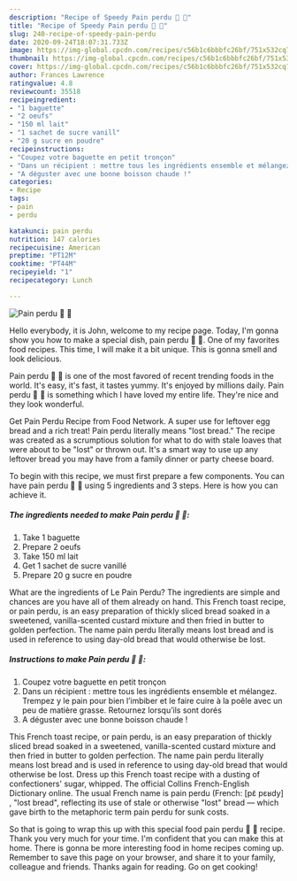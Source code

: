 ```yaml
---
description: "Recipe of Speedy Pain perdu 🥖 🤶"
title: "Recipe of Speedy Pain perdu 🥖 🤶"
slug: 240-recipe-of-speedy-pain-perdu
date: 2020-09-24T18:07:31.733Z
image: https://img-global.cpcdn.com/recipes/c56b1c6bbbfc26bf/751x532cq70/pain-perdu-🥖-🤶-photo-principale-de-la-recette.jpg
thumbnail: https://img-global.cpcdn.com/recipes/c56b1c6bbbfc26bf/751x532cq70/pain-perdu-🥖-🤶-photo-principale-de-la-recette.jpg
cover: https://img-global.cpcdn.com/recipes/c56b1c6bbbfc26bf/751x532cq70/pain-perdu-🥖-🤶-photo-principale-de-la-recette.jpg
author: Frances Lawrence
ratingvalue: 4.8
reviewcount: 35518
recipeingredient:
- "1 baguette"
- "2 oeufs"
- "150 ml lait"
- "1 sachet de sucre vanill"
- "20 g sucre en poudre"
recipeinstructions:
- "Coupez votre baguette en petit tronçon"
- "Dans un récipient : mettre tous les ingrédients ensemble et mélangez. Trempez y le pain pour bien l’imbiber et le faire cuire à la poêle avec un peu de matière grasse. Retournez lorsqu’ils sont dorés"
- "A déguster avec une bonne boisson chaude !"
categories:
- Recipe
tags:
- pain
- perdu

katakunci: pain perdu 
nutrition: 147 calories
recipecuisine: American
preptime: "PT12M"
cooktime: "PT44M"
recipeyield: "1"
recipecategory: Lunch

---
```



![Pain perdu 🥖 🤶](https://img-global.cpcdn.com/recipes/c56b1c6bbbfc26bf/751x532cq70/pain-perdu-🥖-🤶-photo-principale-de-la-recette.jpg)

Hello everybody, it is John, welcome to my recipe page. Today, I'm gonna show you how to make a special dish, pain perdu 🥖 🤶. One of my favorites food recipes. This time, I will make it a bit unique. This is gonna smell and look delicious.

Pain perdu 🥖 🤶 is one of the most favored of recent trending foods in the world. It's easy, it's fast, it tastes yummy. It's enjoyed by millions daily. Pain perdu 🥖 🤶 is something which I have loved my entire life. They're nice and they look wonderful.

Get Pain Perdu Recipe from Food Network. A super use for leftover egg bread and a rich treat! Pain perdu literally means &#34;lost bread.&#34; The recipe was created as a scrumptious solution for what to do with stale loaves that were about to be &#34;lost&#34; or thrown out. It&#39;s a smart way to use up any leftover bread you may have from a family dinner or party cheese board.


To begin with this recipe, we must first prepare a few components. You can have pain perdu 🥖 🤶 using 5 ingredients and 3 steps. Here is how you can achieve it.

<!--inarticleads1-->

##### The ingredients needed to make Pain perdu 🥖 🤶:

1. Take 1 baguette
1. Prepare 2 oeufs
1. Take 150 ml lait
1. Get 1 sachet de sucre vanillé
1. Prepare 20 g sucre en poudre


What are the ingredients of Le Pain Perdu? The ingredients are simple and chances are you have all of them already on hand. This French toast recipe, or pain perdu, is an easy preparation of thickly sliced bread soaked in a sweetened, vanilla-scented custard mixture and then fried in butter to golden perfection. The name pain perdu literally means lost bread and is used in reference to using day-old bread that would otherwise be lost. 

<!--inarticleads2-->

##### Instructions to make Pain perdu 🥖 🤶:

1. Coupez votre baguette en petit tronçon
1. Dans un récipient : mettre tous les ingrédients ensemble et mélangez. Trempez y le pain pour bien l’imbiber et le faire cuire à la poêle avec un peu de matière grasse. Retournez lorsqu’ils sont dorés
1. A déguster avec une bonne boisson chaude !


This French toast recipe, or pain perdu, is an easy preparation of thickly sliced bread soaked in a sweetened, vanilla-scented custard mixture and then fried in butter to golden perfection. The name pain perdu literally means lost bread and is used in reference to using day-old bread that would otherwise be lost. Dress up this French toast recipe with a dusting of confectioners&#39; sugar, whipped. The official Collins French-English Dictionary online. The usual French name is pain perdu (French: [pɛ̃ pɛʁdy] , &#34;lost bread&#34;, reflecting its use of stale or otherwise &#34;lost&#34; bread — which gave birth to the metaphoric term pain perdu for sunk costs. 

So that is going to wrap this up with this special food pain perdu 🥖 🤶 recipe. Thank you very much for your time. I'm confident that you can make this at home. There is gonna be more interesting food in home recipes coming up. Remember to save this page on your browser, and share it to your family, colleague and friends. Thanks again for reading. Go on get cooking!
